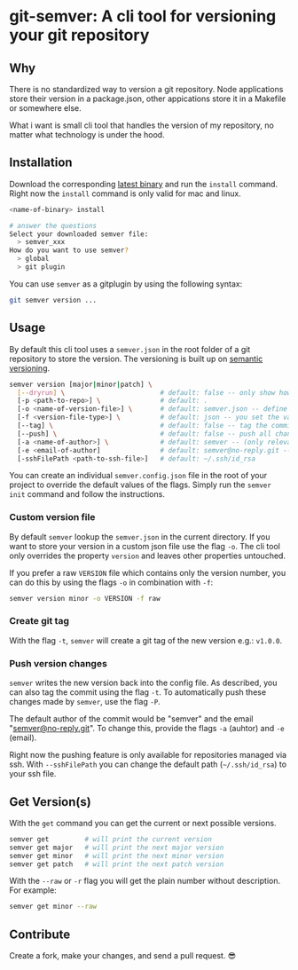 # git-semver: A cli tool for versioning your git repository

## Why

There is no standardized way to version a git repository. Node applications store their version in a package.json, other appications store it in a Makefile or somewhere else.

What i want is small cli tool that handles the version of my repository, no matter what technology is under the hood.

## Installation

Download the corresponding [latest binary](https://github.com/meinto/git-semver/releases) and run the `install` command. Right now the `install` command is only valid for mac and linux.

```bash
<name-of-binary> install

# answer the questions
Select your downloaded semver file:
  > semver_xxx
How do you want to use semver?
  > global
  > git plugin
```

You can use `semver` as a gitplugin by using the following syntax:

```bash
git semver version ...
```

## Usage

By default this cli tool uses a `semver.json` in the root folder of a git repository to store the version. The versioning is built up on [semantic versioning](https://semver.org/).

```bash
semver version [major|minor|patch] \
  [--dryrun] \                        # default: false -- only show how version would change
  [-p <path-to-repo>] \               # default: .
  [-o <name-of-version-file>] \       # default: semver.json -- define alternative version json file
  [-f <version-file-type>] \          # default: json -- you set the values "json" or "raw"
  [--tag] \                           # default: false -- tag the commit with the new version
  [--push] \                          # default: false -- push all changes made by semver
  [-a <name-of-author>] \             # default: semver -- (only relevant when --push is set)
  [-e <email-of-author]               # default: semver@no-reply.git -- (only relevant when --push is set)
  [-sshFilePath <path-to-ssh-file>]   # default: ~/.ssh/id_rsa
```

You can create an individual `semver.config.json` file in the root of your project to override the default values of the flags. Simply run the `semver init` command and follow the instructions.

### Custom version file

By default `semver` lookup the `semver.json` in the current directory. If you want to store your version in a custom json file use the flag `-o`. The cli tool only overrides the property `version` and leaves other properties untouched.

If you prefer a raw `VERSION` file which contains only the version number, you can do this by using the flags `-o` in combination with `-f`:

```bash
semver version minor -o VERSION -f raw
```

### Create git tag

With the flag `-t`, `semver` will create a git tag of the new version e.g.: `v1.0.0`.

### Push version changes

`semver` writes the new version back into the config file. As described, you can also tag the commit using the flag `-t`. To automatically push these changes made by `semver`, use the flag `-P`.

The default author of the commit would be "semver" and the email "semver@no-reply.git". To change this, provide the flags `-a` (auhtor) and `-e` (email).

Right now the pushing feature is only available for repositories managed via ssh. With `--sshFilePath` you can change the default path (`~/.ssh/id_rsa`) to your ssh file.

## Get Version(s)

With the `get` command you can get the current or next possible versions.

```bash
semver get         # will print the current version
semver get major   # will print the next major version
semver get minor   # will print the next minor version
semver get patch   # will print the next patch version
```

With the `--raw` or `-r` flag you will get the plain number without description. For example:

```bash
semver get minor --raw
```

## Contribute

Create a fork, make your changes, and send a pull request. :sunglasses: